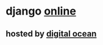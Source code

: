 # django [online](https://www.kalodev.site)
## hosted by [digital ocean](https://cloud.digitalocean.com)

